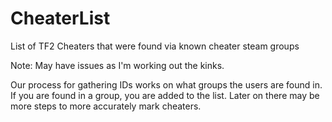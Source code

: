 # CheaterList
List of TF2 Cheaters that were found via known cheater steam groups

Note: May have issues as I'm working out the kinks.

Our process for gathering IDs works on what groups the users are found in.
If you are found in a group, you are added to the list.
Later on there may be more steps to more accurately mark cheaters.
